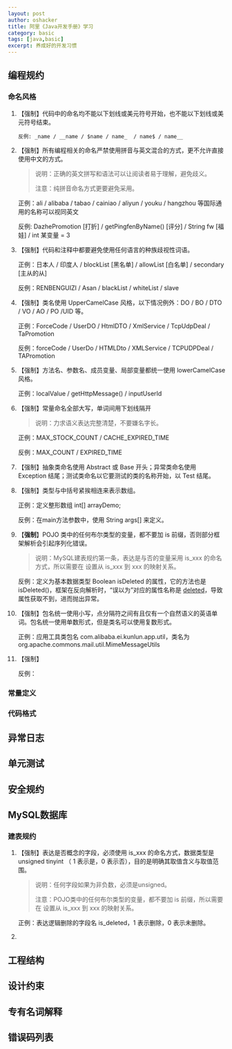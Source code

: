 ```yaml
---
layout: post 
author: oshacker
title: 阿里《Java开发手册》学习
category: basic
tags: [java,basic]
excerpt: 养成好的开发习惯
---
```


## 编程规约

### 命名风格

1. 【强制】代码中的命名均不能以下划线或美元符号开始，也不能以下划线或美元符号结束。

   ```
   反例: _name / __name / $name / name_  / name$ / name__
   ```

2. 【强制】所有编程相关的命名严禁使用拼音与英文混合的方式，更不允许直接使用中文的方式。

   > 说明：正确的英文拼写和语法可以让阅读者易于理解，避免歧义。
   >
   > 注意：纯拼音命名方式更要避免采用。

   正例：ali / alibaba / tabao / cainiao / aliyun / youku / hangzhou 等国际通用的名称可以视同英文

   反例: DazhePromotion [打折] / getPingfenByName() [评分] / String fw [福娃] / int 某变量 = 3

3. 【强制】代码和注释中都要避免使用任何语言的种族歧视性词语。

   正例：日本人 / 印度人 / blockList [黑名单] / allowList [白名单] / secondary [主从的从]

   反例：RENBENGUIZI / Asan / blackList / whiteList / slave

4. 【强制】类名使用 UpperCamelCase 风格，以下情况例外：DO / BO / DTO / VO / AO / PO /UID 等。

   正例：ForceCode / UserDO / HtmlDTO / XmlService / TcpUdpDeal / TaPromotion

   反例：forceCode / UserDo / HTMLDto / XMLService / TCPUDPDeal / TAPromotion

5. 【强制】方法名、参数名、成员变量、局部变量都统一使用 lowerCamelCase 风格。

   正例：localValue / getHttpMessage() / inputUserId

6. 【强制】常量命名全部大写，单词间用下划线隔开

   > 说明：力求语义表达完整清楚，不要嫌名字长。

   正例：MAX_STOCK_COUNT /  CACHE_EXPIRED_TIME

   反例：MAX_COUNT / EXPIRED_TIME

7. 【强制】抽象类命名使用 Abstract 或 Base 开头；异常类命名使用 Exception 结尾；测试类命名以它要测试的类的名称开始，以 Test 结尾。

8. 【强制】类型与中括号紧挨相连来表示数组。

   正例：定义整形数组 int[] arrayDemo;

   反例：在main方法参数中，使用 String args[] 来定义。

9. 【**强制**】POJO 类中的任何布尔类型的变量，都不要加 is 前缀，否则部分框架解析会引起序列化错误。

   > 说明：MySQL建表规约第一条，表达是与否的变量采用 is_xxx 的命名方式，所以需要在 <resultMap>设置从 is_xxx 到 xxx 的映射关系。

   反例：定义为基本数据类型 Boolean isDeleted 的属性，它的方法也是 isDeleted()，框架在反向解析时，“误以为”对应的属性名称是 [deleted](https://www.cnblogs.com/javastack/p/12027678.html)，导致属性获取不到，进而抛出异常。

10. 【强制】包名统一使用小写，点分隔符之间有且仅有一个自然语义的英语单词。包名统一使用单数形式，但是类名可以使用复数形式。

    正例：应用工具类包名 com.alibaba.ei.kunlun.app.util，类名为 org.apache.commons.mail.util.MimeMessageUtils

11. 【强制】

    反例：

### 常量定义

### 代码格式



## 异常日志

## 单元测试

## 安全规约

## MySQL数据库

### 建表规约

1. 【强制】表达是否概念的字段，必须使用 is_xxx 的命名方式，数据类型是 unsigned tinyint （ 1 表示是，0 表示否），目的是明确其取值含义与取值范围。

   > 说明：任何字段如果为非负数，必须是unsigned。
   >
   > 注意：POJO类中的任何布尔类型的变量，都不要加 is 前缀，所以需要在 <resultMap> 设置从 is_xxx 到 xxx 的映射关系。

   正例：表达逻辑删除的字段名 is_deleted，1 表示删除，0 表示未删除。

2. 

## 工程结构

## 设计约束

## 专有名词解释

## 错误码列表









